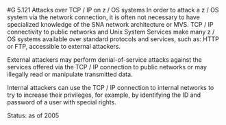 #G 5.121 Attacks over TCP / IP on z / OS systems
In order to attack a z / OS system via the network connection, it is often not necessary to have specialized knowledge of the SNA network architecture or MVS. TCP / IP connectivity to public networks and Unix System Services make many z / OS systems available over standard protocols and services, such as: HTTP or FTP, accessible to external attackers.

External attackers may perform denial-of-service attacks against the services offered via the TCP / IP connection to public networks or may illegally read or manipulate transmitted data.

Internal attackers can use the TCP / IP connection to internal networks to try to increase their privileges, for example, by identifying the ID and password of a user with special rights.

Status: as of 2005



